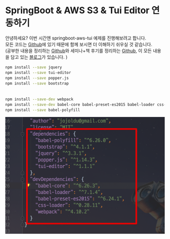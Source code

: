 # SpringBoot & AWS S3 & Tui Editor 연동하기

안녕하세요? 이번 시간엔 springboot-aws-tui 예제를 진행해보려고 합니다.  
모든 코드는 [Github](https://github.com/jojoldu/blog-code/tree/master/springboot-aws-tui)에 있기 때문에 함께 보시면 더 이해하기 쉬우실 것 같습니다.  
(공부한 내용을 정리하는 [Github](https://github.com/jojoldu/blog-code)와 세미나+책 후기를 정리하는 [Github](https://github.com/jojoldu/review), 이 모든 내용을 담고 있는 [블로그](http://jojoldu.tistory.com/)가 있습니다. )<br/>


```bash
npm install --save jquery
npm install --save tui-editor
npm install --save popper.js
npm install --save bootstrap


npm install --save-dev webpack
npm install --save-dev babel-core babel-preset-es2015 babel-loader css-loader
npm install --save babel-polyfill
```

![2](./images/tui2.png)
